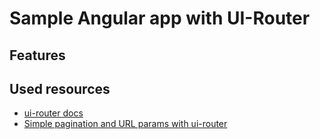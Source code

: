 # Sample Angular app with UI-Router

## Features


## Used resources
* [ui-router docs](https://github.com/angular-ui/ui-router)
* [Simple pagination and URL params with ui-router](http://www.codelord.net/2015/06/20/simple-pagination-and-url-params-with-ui-router/)
